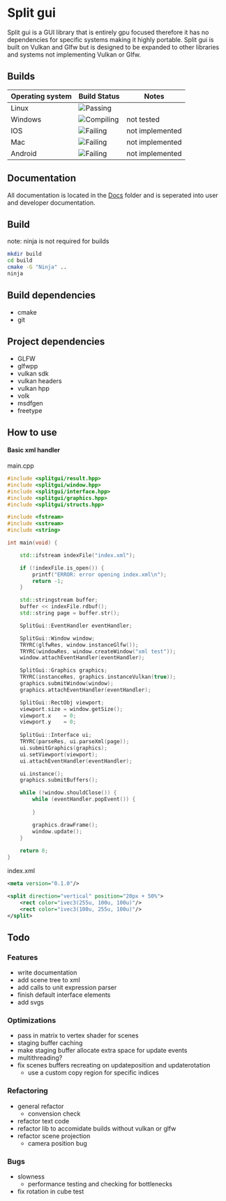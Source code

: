 # Split gui

Split gui is a GUI library that is entirely gpu focused therefore it has no dependencies 
for specific systems making it highly portable. Split gui is built on Vulkan and Glfw but is designed
to be expanded to other libraries and systems not implementing Vulkan or Glfw.

## Builds 

| Operating system |                                 Build Status                           |      Notes      |
|------------------|------------------------------------------------------------------------|-----------------|
| Linux            | ![Passing](https://img.shields.io/badge/build-passing-brightgreen)     |                 |
| Windows          | ![Compiling](https://img.shields.io/badge/build-compiling-green)       | not tested      |
| IOS              | ![Failing](https://img.shields.io/badge/build-failing-red)             | not implemented |
| Mac              | ![Failing](https://img.shields.io/badge/build-failing-red)             | not implemented |
| Android          | ![Failing](https://img.shields.io/badge/build-failing-red)             | not implemented |

## Documentation

All documentation is located in the [Docs](docs) folder and is seperated into user and developer documentation.

## Build

note: ninja is not required for builds

``` bash
mkdir build
cd build
cmake -G "Ninja" .. 
ninja
```

## Build dependencies

* cmake
* git

## Project dependencies

* GLFW
* glfwpp
* vulkan sdk 
* vulkan headers
* vulkan hpp
* volk
* msdfgen
* freetype

## How to use

#### Basic xml handler

main.cpp
``` c++
#include <splitgui/result.hpp>
#include <splitgui/window.hpp>
#include <splitgui/interface.hpp>
#include <splitgui/graphics.hpp>
#include <splitgui/structs.hpp>

#include <fstream>
#include <sstream>
#include <string>

int main(void) {

    std::ifstream indexFile("index.xml");

    if (!indexFile.is_open()) {
        printf("ERROR: error opening index.xml\n");
        return -1;
    }

    std::stringstream buffer;
    buffer << indexFile.rdbuf();
    std::string page = buffer.str();

    SplitGui::EventHandler eventHandler;

    SplitGui::Window window;
    TRYRC(glfwRes, window.instanceGlfw());
    TRYRC(windowRes, window.createWindow("xml test"));
    window.attachEventHandler(eventHandler);

    SplitGui::Graphics graphics;
    TRYRC(instanceRes, graphics.instanceVulkan(true));
    graphics.submitWindow(window);
    graphics.attachEventHandler(eventHandler);

    SplitGui::RectObj viewport;
    viewport.size = window.getSize();
    viewport.x    = 0;
    viewport.y    = 0;
    
    SplitGui::Interface ui;
    TRYRC(parseRes, ui.parseXml(page));
    ui.submitGraphics(graphics);
    ui.setViewport(viewport);
    ui.attachEventHandler(eventHandler);

    ui.instance();
    graphics.submitBuffers();

    while (!window.shouldClose()) {
        while (eventHandler.popEvent()) {
            
        }  

        graphics.drawFrame();
        window.update();
    }
    
    return 0;
}
```
index.xml
``` xml
<meta version="0.1.0"/>

<split direction="vertical" position="20px + 50%"> 
    <rect color="ivec3(255u, 100u, 100u)"/>
    <rect color="ivec3(100u, 255u, 100u)"/>
</split>
```

## Todo

### Features

* write documentation
* add scene tree to xml
* add calls to unit expression parser
* finish default interface elements
* add svgs 

### Optimizations

* pass in matrix to vertex shader for scenes
* staging buffer caching
* make staging buffer allocate extra space for update events
* multithreading?
* fix scenes buffers recreating on updateposition and updaterotation
    * use a custom copy region for specific indices

### Refactoring

* general refactor
    * convension check
* refactor text code
* refactor lib to accomidate builds without vulkan or glfw
* refactor scene projection
    * camera position bug

### Bugs

* slowness
    * performance testing and checking for bottlenecks
* fix rotation in cube test
